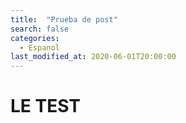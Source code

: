 ```yaml
---
title:  "Prueba de post"
search: false
categories: 
  - Espanol
last_modified_at: 2020-06-01T20:00:00
---
```


<h1>LE TEST</h2>
